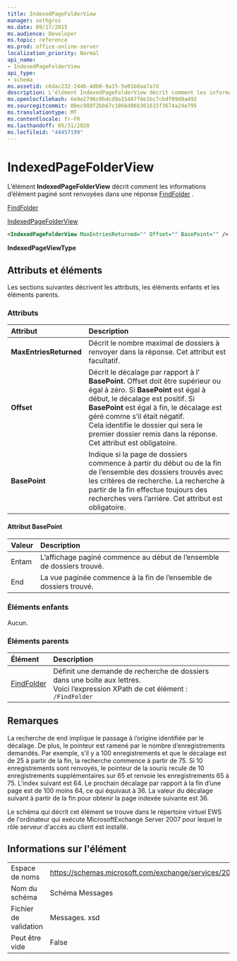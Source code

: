 ```yaml
---
title: IndexedPageFolderView
manager: sethgros
ms.date: 09/17/2015
ms.audience: Developer
ms.topic: reference
ms.prod: office-online-server
localization_priority: Normal
api_name:
- IndexedPageFolderView
api_type:
- schema
ms.assetid: c6dac232-244b-4db0-9a15-5e01b8aa7a7d
description: L’élément IndexedPageFolderView décrit comment les informations d’élément paginé sont renvoyées dans une réponse FindFolder.
ms.openlocfilehash: 6e9e2796c0bdcd9a15487f0e1bc7cbdf09d0a492
ms.sourcegitcommit: 88ec988f2bb67c1866d06b361615f3674a24e795
ms.translationtype: MT
ms.contentlocale: fr-FR
ms.lasthandoff: 05/31/2020
ms.locfileid: "44457199"
---
```

# <a name="indexedpagefolderview"></a>IndexedPageFolderView

L’élément **IndexedPageFolderView** décrit comment les informations d’élément paginé sont renvoyées dans une réponse [FindFolder](findfolder.md) . 
  
[FindFolder](findfolder.md)
  
[IndexedPageFolderView](indexedpagefolderview.md)
  
```xml
<IndexedPageFolderView MaxEntriesReturned="" Offset="" BasePoint="" />
```

 **IndexedPageViewType**
## <a name="attributes-and-elements"></a>Attributs et éléments

Les sections suivantes décrivent les attributs, les éléments enfants et les éléments parents.
  
### <a name="attributes"></a>Attributs

|**Attribut**|**Description**|
|:-----|:-----|
|**MaxEntriesReturned** <br/> |Décrit le nombre maximal de dossiers à renvoyer dans la réponse. Cet attribut est facultatif.  <br/> |
|**Offset** <br/> |Décrit le décalage par rapport à l' **BasePoint**. Offset doit être supérieur ou égal à zéro. Si **BasePoint** est égal à début, le décalage est positif. Si **BasePoint** est égal à fin, le décalage est géré comme s’il était négatif.  <br/> Cela identifie le dossier qui sera le premier dossier remis dans la réponse. Cet attribut est obligatoire.  <br/> |
|**BasePoint** <br/> |Indique si la page de dossiers commence à partir du début ou de la fin de l’ensemble des dossiers trouvés avec les critères de recherche. La recherche à partir de la fin effectue toujours des recherches vers l’arrière. Cet attribut est obligatoire.  <br/> |
   
#### <a name="basepoint-attribute"></a>Attribut BasePoint

|**Valeur**|**Description**|
|:-----|:-----|
|Entam  <br/> |L’affichage paginé commence au début de l’ensemble de dossiers trouvé.  <br/> |
|End  <br/> |La vue paginée commence à la fin de l’ensemble de dossiers trouvé.  <br/> |
   
### <a name="child-elements"></a>Éléments enfants

Aucun.
  
### <a name="parent-elements"></a>Éléments parents

|**Élément**|**Description**|
|:-----|:-----|
|[FindFolder](findfolder.md) <br/> |Définit une demande de recherche de dossiers dans une boîte aux lettres.  <br/> Voici l’expression XPath de cet élément :  <br/>  `/FindFolder` <br/> |
   
## <a name="remarks"></a>Remarques

La recherche de end implique le passage à l’origine identifiée par le décalage. De plus, le pointeur est ramené par le nombre d’enregistrements demandés. Par exemple, s’il y a 100 enregistrements et que le décalage est de 25 à partir de la fin, la recherche commence à partir de 75. Si 10 enregistrements sont renvoyés, le pointeur de la souris recule de 10 enregistrements supplémentaires sur 65 et renvoie les enregistrements 65 à 75. L’index suivant est 64. Le prochain décalage par rapport à la fin d’une page est de 100 moins 64, ce qui équivaut à 36. La valeur du décalage suivant à partir de la fin pour obtenir la page indexée suivante est 36.
  
Le schéma qui décrit cet élément se trouve dans le répertoire virtuel EWS de l'ordinateur qui exécute MicrosoftExchange Server 2007 pour lequel le rôle serveur d'accès au client est installé.
  
## <a name="element-information"></a>Informations sur l'élément

|||
|:-----|:-----|
|Espace de noms  <br/> |https://schemas.microsoft.com/exchange/services/2006/messages  <br/> |
|Nom du schéma  <br/> |Schéma Messages  <br/> |
|Fichier de validation  <br/> |Messages. xsd  <br/> |
|Peut être vide  <br/> |False  <br/> |
   

